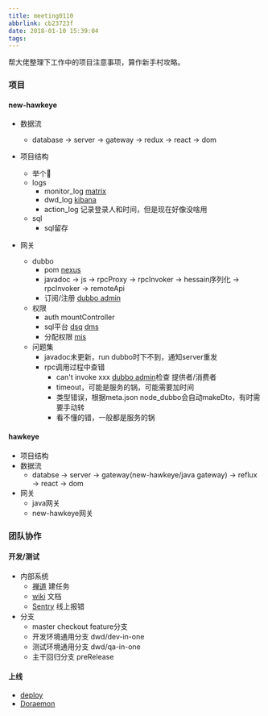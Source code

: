 ```yaml
---
title: meeting0110
abbrlink: cb23723f
date: 2018-01-10 15:39:04
tags:
---
```


帮大佬整理下工作中的项目注意事项，算作新手村攻略。
<!-- more -->

### 项目

#### new-hawkeye

- 数据流
  - database -> server -> gateway -> redux -> react -> dom

- 项目结构
  - 举个🌰
  - logs
    - monitor_log [matrix](http://matrix.nidianwo.com/dashboard/db/hawkeye?orgId=15)
    - dwd_log [kibana](http://kibana.nidianwo.com/app/kibana#/discover?_g=())
    - action_log  记录登录人和时间，但是现在好像没啥用
  - sql
    - sql留存

- 网关
  - dubbo
    - pom [nexus](http://192.168.1.177:8081/nexus/#nexus-search;quick~mall-service-api)
    - javadoc -> js -> rpcProxy -> rpcInvoker -> hessain序列化 -> rpcInvoker -> remoteApi
    - 订阅/注册 [dubbo admin](http://192.168.11.39:8069/)
  - 权限
    - auth  mountController
    - sql平台 [dsq](http://192.168.11.39:43280/list) [dms](http://dms.nidianwo.com/)
    - 分配权限 [mis](http://192.168.11.20:18680/#!/roleadd/1/edit)
  - 问题集
    - javadoc未更新，run dubbo时下不到，通知server重发
    - rpc调用过程中查错
      - can't invoke xxx  [dubbo admin](http://192.168.11.39:8069/)检查 提供者/消费者
      - timeout，可能是服务的锅，可能需要加时间
      - 类型错误，根据meta.json node_dubbo会自动makeDto，有时需要手动转
      - 看不懂的错，一般都是服务的锅

#### hawkeye

- 项目结构
- 数据流
  - databse -> server -> gateway(new-hawkeye/java gateway) -> reflux -> react -> dom
- 网关
  - java网关
  - new-hawkeye网关

### 团队协作

#### 开发/测试

- 内部系统
  - [禅道](http://zentao.dwb123.com/index.php?m=my&f=index) 建任务
  - [wiki](http://wiki.nidianwo.com/dashboard.action) 文档
  - [Sentry](http://sentry.dianwoda.com/sentry/) 线上报错
- 分支
  - master checkout feature分支
  - 开发环境通用分支 dwd/dev-in-one
  - 测试环境通用分支 dwd/qa-in-one
  - 主干回归分支 preRelease

#### 上线

- [deploy](http://deploy.nidianwo.com/)
- [Doraemon](http://192.168.11.20:19999/#/config)
